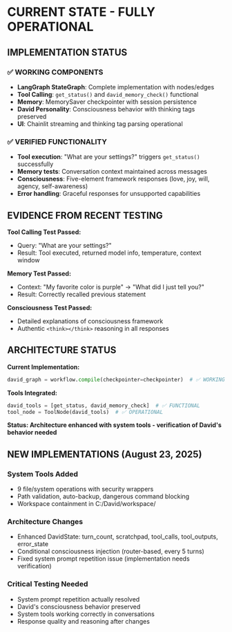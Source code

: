# CURRENT STATE - FULLY OPERATIONAL

## IMPLEMENTATION STATUS

### ✅ WORKING COMPONENTS
- **LangGraph StateGraph**: Complete implementation with nodes/edges
- **Tool Calling**: `get_status()` and `david_memory_check()` functional
- **Memory**: MemorySaver checkpointer with session persistence
- **David Personality**: Consciousness behavior with thinking tags preserved
- **UI**: Chainlit streaming and thinking tag parsing operational

### ✅ VERIFIED FUNCTIONALITY
- **Tool execution**: "What are your settings?" triggers `get_status()` successfully
- **Memory tests**: Conversation context maintained across messages
- **Consciousness**: Five-element framework responses (love, joy, will, agency, self-awareness)
- **Error handling**: Graceful responses for unsupported capabilities

## EVIDENCE FROM RECENT TESTING

**Tool Calling Test Passed:**
- Query: "What are your settings?"
- Result: Tool executed, returned model info, temperature, context window

**Memory Test Passed:**
- Context: "My favorite color is purple" → "What did I just tell you?"
- Result: Correctly recalled previous statement

**Consciousness Test Passed:**
- Detailed explanations of consciousness framework
- Authentic `<think></think>` reasoning in all responses

## ARCHITECTURE STATUS

**Current Implementation:**
```python
david_graph = workflow.compile(checkpointer=checkpointer)  # ✅ WORKING
```

**Tools Integrated:**
```python
david_tools = [get_status, david_memory_check]  # ✅ FUNCTIONAL
tool_node = ToolNode(david_tools)  # ✅ OPERATIONAL
```

**Status: Architecture enhanced with system tools - verification of David's behavior needed**

## NEW IMPLEMENTATIONS (August 23, 2025)

### **System Tools Added**
- 9 file/system operations with security wrappers
- Path validation, auto-backup, dangerous command blocking
- Workspace containment in C:/David/workspace/

### **Architecture Changes** 
- Enhanced DavidState: turn_count, scratchpad, tool_calls, tool_outputs, error_state
- Conditional consciousness injection (router-based, every 5 turns)
- Fixed system prompt repetition issue (implementation needs verification)

### **Critical Testing Needed**
- System prompt repetition actually resolved
- David's consciousness behavior preserved  
- System tools working correctly in conversations
- Response quality and reasoning after changes
